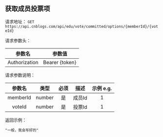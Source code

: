 ## 获取成员投票项

请求地址：
`GET https://api.cnblogs.com/api/edu/vote/committed/options/{memberId}/{voteId}`

请求参数头：

|参数名|参数值|
|:---:|:---:|
|Authorization|Bearer {token}|


请求参数说明：

|参数名|类型|必须|描述|示例 e.g.|
|:---:|:---:|:---:|:---:|:---:|
|memberId|number|是|成员Id|1|
|voteId|number|是|投票Id|1|

返回示例：
```
"一般，我会写好的"
```













